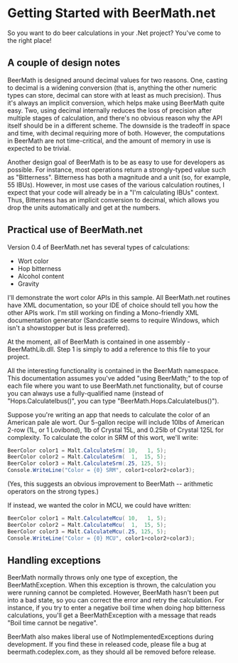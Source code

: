 # Getting Started with BeerMath.net

So you want to do beer calculations in your .Net project?  You've come to the right place!

## A couple of design notes
BeerMath is designed around decimal values for two reasons.  One, casting to decimal is a widening conversion (that is, anything the other numeric types can store, decimal can store with at least as much precision).  Thus it's always an implicit conversion, which helps make using BeerMath quite easy.  Two, using decimal internally reduces the loss of precision after multiple stages of calculation, and there's no obvious reason why the API itself should be in a different scheme.  The downside is the tradeoff in space and time, with decimal requiring more of both.  However, the computations in BeerMath are not time-critical, and the amount of memory in use is expected to be trivial.

Another design goal of BeerMath is to be as easy to use for developers as possible.  For instance, most operations return a strongly-typed value such as "Bitterness".  Bitterness has both a magnitude and a unit (so, for example, 55 IBUs).  However, in most use cases of the various calculation routines, I expect that your code will already be in a "I'm calculating IBUs" context.  Thus, Bitterness has an implicit conversion to decimal, which allows you drop the units automatically and get at the numbers.

## Practical use of BeerMath.net
Version 0.4 of BeerMath.net has several types of calculations:
* Wort color
* Hop bitterness
* Alcohol content
* Gravity

I'll demonstrate the wort color APIs in this sample.  All BeerMath.net routines have XML documentation, so your IDE of choice should tell you how the other APIs work.  I'm still working on finding a Mono-friendly XML documentation generator (Sandcastle seems to require Windows, which isn't a showstopper but is less preferred).

At the moment, all of BeerMath is contained in one assembly - BeerMathLib.dll.  Step 1 is simply to add a reference to this file to your project.

All the interesting functionality is contained in the BeerMath namespace.  This documentation assumes you've added "using BeerMath;" to the top of each file where you want to use BeerMath.net functionality, but of course you can always use a fully-qualified name (instead of "Hops.CalculateIbus()", you can type "BeerMath.Hops.CalculateIbus()").

Suppose you're writing an app that needs to calculate the color of an American pale ale wort.  Our 5-gallon recipe will include 10lbs of American 2-row (1L, or 1 Lovibond), 1lb of Crystal 15L, and 0.25lb of Crystal 125L for complexity.  To calculate the color in SRM of this wort, we'll write:

```csharp
BeerColor color1 = Malt.CalculateSrm( 10,   1, 5);
BeerColor color2 = Malt.CalculateSrm(  1,  15, 5);
BeerColor color3 = Malt.CalculateSrm(.25, 125, 5);
Console.WriteLine("Color = {0} SRM", color1+color2+color3);
```

(Yes, this suggests an obvious improvement to BeerMath -- arithmetic operators on the strong types.)

If instead, we wanted the color in MCU, we could have written:

```csharp
BeerColor color1 = Malt.CalculateMcu( 10,   1, 5);
BeerColor color2 = Malt.CalculateMcu(  1,  15, 5);
BeerColor color3 = Malt.CalculateMcu(.25, 125, 5);
Console.WriteLine("Color = {0} MCU", color1+color2+color3);
```

## Handling exceptions
BeerMath normally throws only one type of exception, the BeerMathException.  When this exception is thrown, the calculation you were running cannot be completed.  However, BeerMath hasn't been put into a bad state, so you can correct the error and retry the calculation.  For instance, if you try to enter a negative boil time when doing hop bitterness calculations, you'll get a BeerMathException with a message that reads "Boil time cannot be negative".

BeerMath also makes liberal use of NotImplementedExceptions during development.  If you find these in released code, please file a bug at beermath.codeplex.com, as they should all be removed before release.
